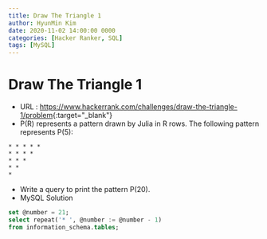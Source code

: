 ```yaml
---
title: Draw The Triangle 1
author: HyunMin Kim
date: 2020-11-02 14:00:00 0000
categories: [Hacker Ranker, SQL]
tags: [MySQL]
---
```


# Draw The Triangle 1

- URL : <https://www.hackerrank.com/challenges/draw-the-triangle-1/problem>{:target="_blank"}
- P(R) represents a pattern drawn by Julia in R rows. The following pattern represents P(5):

```
* * * * * 
* * * * 
* * * 
* * 
*
```

- Write a query to print the pattern P(20).
- MySQL Solution

```sql
set @number = 21;
select repeat('* ', @number := @number - 1) 
from information_schema.tables;
```